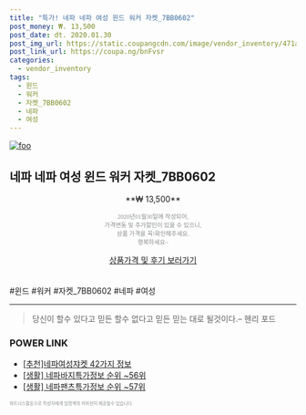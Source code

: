 ```yaml
--- 
title: "특가! 네파 네파 여성 윈드 워커 자켓_7BB0602" 
post_money: ₩. 13,500 
post_date: dt. 2020.01.30 
post_img_url: https://static.coupangcdn.com/image/vendor_inventory/471a/1f80328abd443c47154c7cc824f582ed57ef2de340186ed7004926a5c03a.jpg 
post_link_url: https://coupa.ng/bnFvsr 
categories: 
  - vendor_inventory 
tags: 
  - 윈드 
  - 워커 
  - 자켓_7BB0602 
  - 네파 
  - 여성 
--- 
```

[![foo](https://static.coupangcdn.com/image/vendor_inventory/471a/1f80328abd443c47154c7cc824f582ed57ef2de340186ed7004926a5c03a.jpg)](https://coupa.ng/bnFvsr) 

## 네파 네파 여성 윈드 워커 자켓_7BB0602 
<p style="text-align: center;">**₩ 13,500**</p> 
<p style="text-align: center;"><span style="color: #898c8f; font-family: Georgia,Times,serif; font-size: 0.75em;">2020년01월30일에 작성되어, <br>가격변동 및 추가할인이 있을 수 있으니,<br> 상품 가격을 꼭!확인해주세요.<br>행복하세요~</span> 
</p>	 
<div markdown="0" style="text-align: center;"><a href="https://coupa.ng/bnFvsr" class="btn btn--success">상품가격 및 후기 보러가기</a></div> 
<br><br> 
  #윈드 #워커 #자켓_7BB0602 #네파 #여성 
<hr> 

> 당신이 할수 있다고 믿든 할수 없다고 믿든 믿는 대로 될것이다.–  헨리 포드 


### POWER LINK

* <a href="https://blog.naver.com/fasyy4321/221789555643" target="_blank">[추천]네파여성쟈켓 42가지 정보</a>
* <a href="https://blog.naver.com/fasyy4321/221772358332" target="_blank"> [생활] 네파바지특가정보 순위 ~56위</a>
* <a href="https://blog.naver.com/sakai111/221770698897" target="_blank"> [생활] 네파팬츠특가정보 순위 ~57위</a>

<span style="color: #898c8f; font-family: Georgia,Times,serif; font-size: 0.55em;">파트너스활동으로 작성자에게 일정액의 커미션이 제공될수 있습니다.</span> 
